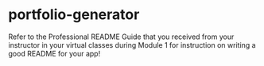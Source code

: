 # portfolio-generator

Refer to the Professional README Guide that you received from your instructor in your virtual classes during Module 1 for instruction on writing a good README for your app!
